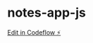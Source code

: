 # notes-app-js

[Edit in Codeflow ⚡️](https://stackblitz.com/~/github.com/paulweezydesign/notes-app-js)
